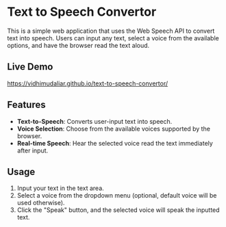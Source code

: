 # Text to Speech Convertor

This is a simple web application that uses the Web Speech API to convert text into speech. Users can input any text, select a voice from the available options, and have the browser read the text aloud.

## Live Demo
https://vidhimudaliar.github.io/text-to-speech-convertor/

## Features

- **Text-to-Speech**: Converts user-input text into speech.
- **Voice Selection**: Choose from the available voices supported by the browser.
- **Real-time Speech**: Hear the selected voice read the text immediately after input.

## Usage

1. Input your text in the text area.
2. Select a voice from the dropdown menu (optional, default voice will be used otherwise).
3. Click the "Speak" button, and the selected voice will speak the inputted text.
